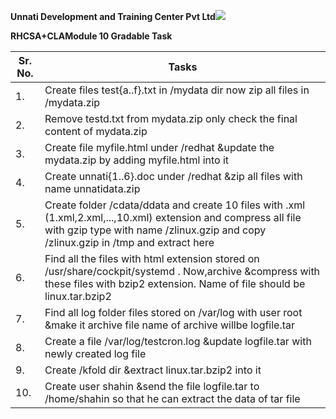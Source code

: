 ﻿**Unnati Development and Training Center Pvt Ltd![](Aspose.Words.488f7dd2-58c1-401a-b648-eef10ac74309.001.png)**

**RHCSA+CLAModule 10 Gradable Task**



|**Sr. No.**|**Tasks**|
| - | - |
|1\.|Create files test{a..f}.txt in /mydata dir now zip all files in /mydata.zip|
|2\.|Remove testd.txt from mydata.zip only check the final content of mydata.zip|
|3\.|Create file myfile.html under /redhat &update the mydata.zip by adding myfile.html into it|
|4\.|Create unnati{1..6}.doc under /redhat &zip all files with name unnatidata.zip|
|5\.|Create folder /cdata/ddata and create 10 files with .xml (1.xml,2.xml,...,10.xml) extension and compress all file with gzip type with name /zlinux.gzip and copy /zlinux.gzip in /tmp and extract here|
|6\.|Find all the files with html extension stored on /usr/share/cockpit/systemd . Now,archive &compress with these files with bzip2 extension. Name of file should be linux.tar.bzip2|
|7\.|Find all log folder files stored on /var/log with user root &make it archive file name of archive willbe logfile.tar|
|8\.|Create a file /var/log/testcron.log &update logfile.tar with newly created log file|
|9\.|Create /kfold dir &extract linux.tar.bzip2 into it|
|10\.|Create user shahin &send the file logfile.tar to /home/shahin so that he can extract the data of tar file|

